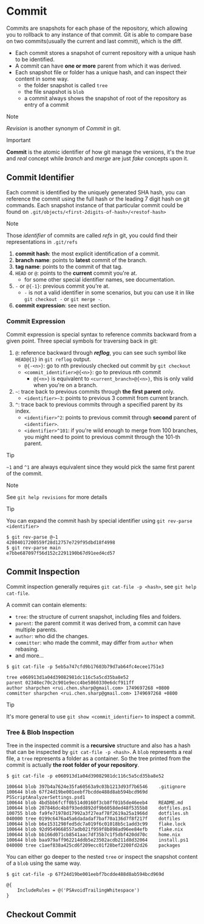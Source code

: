 # Commit

Commits are snapshots for each phase of the repository, which allowing you to rollback to any instance of that commit.
Git is able to compare base on two commits(usually the current and last commit), which is the diff.

- Each commit stores a snapshot of current repository with a unique hash to be identified.
- A commit can have **one or more** parent from which it was derived.
- Each snapshot file or folder has a unique hash, and can inspect their content in some way.
    - the folder snapshot is called `tree`
    - the file snapshot is `blob`
    - a commit always shows the snapshot of root of the repository as entry of a commit

> [!NOTE]
> *Revision* is another synonym of *Commit* in git.

> [!IMPORTANT]
> **Commit** is the atomic identifier of how git manage the versions, it's the *true* and *real* concept while *branch* and *merge* are just *fake* concepts upon it.

## Commit Identifier

Each commit is identified by the uniquely generated SHA hash, you can reference the commit using the full hash or the leading 7 digit hash on git commands.
Each snapshot instance of that particular commit could be found on `.git/objects/<first-2digits-of-hash>/<restof-hash>`

> [!NOTE]
> Those *identifier* of commits are called *refs* in git, you could find their representations in `.git/refs`

1. **commit hash**: the most explicit identification of a commit.
2. **branch name**: points to **latest** commit of the branch.
3. **tag name**: points to the commit of that tag.
4. `HEAD` or `@`: points to the **current** commit you're at.
    - for some other special identifier names, see documentation.
5. `-` or `@{-1}`: previous commit you're at.
    - `-` is not a valid identifier in some scenarios, but you can use it in like `git checkout -` or `git merge -`.
6. **commit expression**: see next section.

### Commit Expression

Commit expression is special syntax to reference commits backward from a given point.
Three special symbols for traversing back in git:

1. `@`: reference backward through ***reflog***, you can see such symbol like `HEAD@{1}` in `git reflog` output.
    - `@{-<n>}`: go to nth previously checked out commit by `git checkout`
    - `<commit_identifier>@{<n>}`: go to previous nth commit
        - `@{<n>}` is equivalent to `<current_branch>@{<n>}`, this is only valid when you're on a branch.
2. `~`: trace back to previous commits through **the first parent** only.
    - `<identifier>~3`: points to previous 3 commit from current branch.
3. `^`: trace back to previous commits through a specified parent by its index.
    - `<identifier>^2`: points to previous commit through **second** parent of `<identifier>`.
    - `<identifier>^101`: if you're wild enough to merge from 100 branches, you might need to point to previous commit through the 101-th parent.

> [!TIP]
> `~1` and `^1` are always equivalent since they would pick the same first parent of the commit.

> [!NOTE]
> See `git help revisions` for more details

> [!TIP]
> You can expand the commit hash by special identifier using `git rev-parse <identifier>`
>```console
>$ git rev-parse @~1
>42804017200559f28d12757e729f95dbd18f4998
>$ git rev-parse main
>e7bbe687097f56d152c2291190b67d91eed4cd57
>```

## Commit Inspection

Commit inspection generally requires `git cat-file -p <hash>`, see `git help cat-file`.

A commit can contain elements:
- `tree`: the structure of current snapshot, including files and folders.
- `parent`: the parent commit it was derived from, a commit can have multiple parents.
- `author`: who did the changes.
- `committer`: who made the commit, may differ from `author` when rebasing.
- and more...

```console
$ git cat-file -p 5eb5a747cfd9b17603b79d7ab64fc4ecee1751e3

tree e060913d1a04d39082981dc116c5a5cd35ba8e52
parent 02348ec70c2c901e9ecc4be5860330e6dcf911ff
author sharpchen <rui.chen.sharp@gmail.com> 1749697268 +0800
committer sharpchen <rui.chen.sharp@gmail.com> 1749697268 +0800
```

> [!TIP]
> It's more general to use `git show <commit_identifier>` to inspect a commit.

### Tree & Blob Inspection

Tree in the inspected commit is a **recursive** structure and also has a hash that can be inspected by `git cat-file -p <hash>`.
A `blob` represents a real file, a `tree` represents a folder as a container.
So the tree printed from the commit is actually **the root folder of your repository**.

```console
$ git cat-file -p e060913d1a04d39082981dc116c5a5cd35ba8e52

100644 blob 397b4a7624e35fa60563a9c03b1213d93f7b6546    .gitignore
100644 blob 67f24d19be001eebf7bcdde488d8ab594bcd969d    PSScriptAnalyzerSettings.psd1
100644 blob 4bd5bb6fcff0b514d0160f3cb8ff01b5de46eeb4    README.md
100644 blob 207846dc4b8f93edd892df9b6058ded48f5355b8    dotfiles.ps1
100755 blob fa9fe71978d17992a3f27eaf78f2619a25a1966d    dotfiles.sh
040000 tree 0199c6476a45a6dadadaf7baf70a136d7f8f217f    dotfiles
100644 blob b6e1531298fed5dc7a019f6c01018b5c1add3c99    flake.lock
100644 blob 92d9549668557adb021f959f8b898ad96ee84efb    flake.nix
100644 blob bb166d071cb8541aac7df35b7c1f5dbf420dd70c    home.nix
100644 blob baa979aff962214ddb5e23502acdb211d8d32064    install.ps1
040000 tree c1aef838a425cd6f209ecc01f28bef2208fd2d26    packages
```

You can either go deeper to the nested `tree` or inspect the snapshot content of a `blob` using the same way.

```console
$ git cat-file -p 67f24d19be001eebf7bcdde488d8ab594bcd969d

@{
    IncludeRules = @('PSAvoidTrailingWhitespace')
}
```

## Checkout Commit


